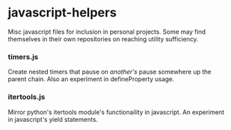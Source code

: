 # javascript-helpers
Misc javascript files for inclusion in personal projects.
Some may find themselves in their own repositories on reaching utility sufficiency.

### timers.js
Create nested timers that pause on _another's_ pause somewhere up the parent chain.  Also an experiment in defineProperty usage.

### itertools.js
Mirror python's itertools module's functionaility in javascript.  An experiment in javascript's yield statements.
